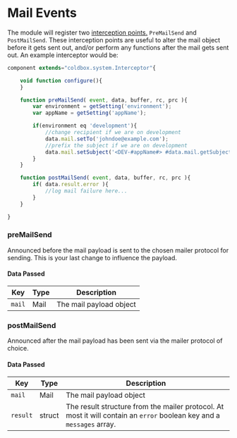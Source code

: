 # Mail Events

The module will register two [interception points.](https://coldbox.ortusbooks.com/the-basics/interceptors) `PreMailSend` and `PostMailSend`. These interception points are useful to alter the mail object before it gets sent out, and/or perform any functions after the mail gets sent out. An example interceptor would be:

```javascript
component extends="coldbox.system.Interceptor"{

    void function configure(){
    }

    function preMailSend( event, data, buffer, rc, prc ){
        var environment = getSetting('environment');
        var appName = getSetting('appName');

        if(environment eq 'development'){
            //change recipient if we are on development
            data.mail.setTo('johndoe@example.com');  
            //prefix the subject if we are on development
            data.mail.setSubject('<DEV-#appName#> #data.mail.getSubject()#');
        }       
    }

    function postMailSend( event, data, buffer, rc, prc ){
        if( data.result.error ){
            //log mail failure here...
        }
    }

}
```

### preMailSend

Announced before the mail payload is sent to the chosen mailer protocol for sending.  This is your last change to influence the payload.

#### Data Passed

| Key    | Type | Description             |
| ------ | ---- | ----------------------- |
| `mail` | Mail | The mail payload object |

### postMailSend

Announced after the mail payload has been sent via the mailer protocol of choice.&#x20;

#### Data Passed

| Key      | Type   | Description                                                                                                            |
| -------- | ------ | ---------------------------------------------------------------------------------------------------------------------- |
| `mail`   | Mail   | The mail payload object                                                                                                |
| `result` | struct | The result structure from the mailer protocol.  At most it will contain an `error` boolean key and a `messages` array. |

